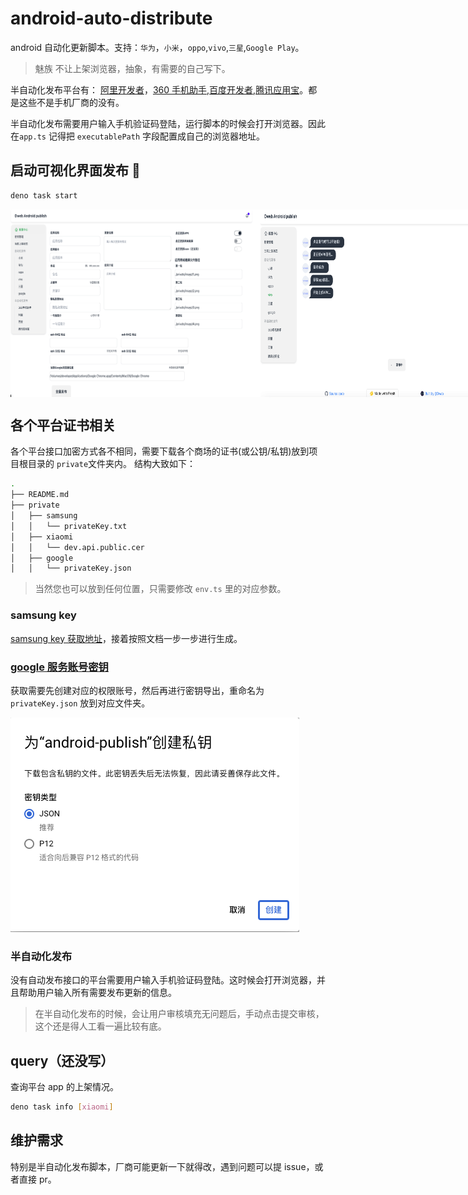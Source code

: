 # android-auto-distribute

android 自动化更新脚本。支持：`华为`，`小米`，`oppo`,`vivo`,`三星`,`Google Play`。

> 魅族 不让上架浏览器，抽象，有需要的自己写下。

半自动化发布平台有： [阿里开发者](https://open.9game.cn/)，[360 手机助手](https://dev.360.cn/),[百度开发者](http://app.baidu.com),[腾讯应用宝](https://app.open.qq.com/p/home)。都是这些不是手机厂商的没有。

半自动化发布需要用户输入手机验证码登陆，运行脚本的时候会打开浏览器。因此在`app.ts` 记得把 `executablePath` 字段配置成自己的浏览器地址。

## 启动可视化界面发布 🍟

```bash
deno task start
```

<div style="display: flex; justify-content: space-between; align-items: center;">
  <img src="./static/assets/images/setting.png" alt="setting Preview" width="400" height="300" />
  <img src="./static/assets/images/publish.png" alt="publish Preview" width="400" height="300" />
</div>

## 各个平台证书相关

各个平台接口加密方式各不相同，需要下载各个商场的证书(或公钥/私钥)放到项目根目录的 `private`文件夹内。
结构大致如下：

```bash
.
├── README.md
├── private
│   ├── samsung
│   │   └── privateKey.txt
│   ├── xiaomi
│   │   └── dev.api.public.cer
│   ├── google
│   │   └── privateKey.json
```

> 当然您也可以放到任何位置，只需要修改 `env.ts` 里的对应参数。

### samsung key

[samsung key 获取地址](https://developer.samsung.com/galaxy-store/galaxy-store-developer-api/create-an-access-token.html)，接着按照文档一步一步进行生成。

### [google 服务账号密钥](https://developers.google.com/android-publisher/getting_started?hl=zh-cn#oauth)

获取需要先创建对应的权限账号，然后再进行密钥导出，重命名为 `privateKey.json` 放到对应文件夹。

![Generate google key](/static/assets/images/google-key.png)

### 半自动化发布

没有自动发布接口的平台需要用户输入手机验证码登陆。这时候会打开浏览器，并且帮助用户输入所有需要发布更新的信息。

> 在半自动化发布的时候，会让用户审核填充无问题后，手动点击提交审核，这个还是得人工看一遍比较有底。

## query（还没写）

查询平台 app 的上架情况。

```bash
deno task info [xiaomi]
```

## 维护需求

特别是半自动化发布脚本，厂商可能更新一下就得改，遇到问题可以提 issue，或者直接 pr。
